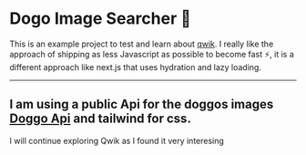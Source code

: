 # Dogo Image Searcher 🦮

This is an example project to test and learn about [qwik](https://qwik.builder.io/). I really like the approach of shipping as less Javascript as possible to become fast ⚡️, it is a different approach like next.js that uses hydration and lazy loading.

---

## I am using a public Api for the doggos images [Doggo Api](http://dog.ceo/dog-api/documentation/) and tailwind for css.

I will continue exploring Qwik as I found it very interesing
